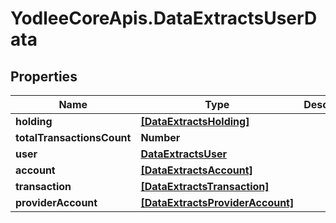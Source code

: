 # YodleeCoreApis.DataExtractsUserData

## Properties
Name | Type | Description | Notes
------------ | ------------- | ------------- | -------------
**holding** | [**[DataExtractsHolding]**](DataExtractsHolding.md) |  | [optional] 
**totalTransactionsCount** | **Number** |  | [optional] 
**user** | [**DataExtractsUser**](DataExtractsUser.md) |  | [optional] 
**account** | [**[DataExtractsAccount]**](DataExtractsAccount.md) |  | [optional] 
**transaction** | [**[DataExtractsTransaction]**](DataExtractsTransaction.md) |  | [optional] 
**providerAccount** | [**[DataExtractsProviderAccount]**](DataExtractsProviderAccount.md) |  | [optional] 
